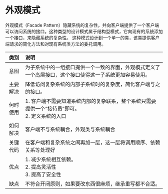 # 外观模式
外观模式（Facade Pattern）隐藏系统的复杂性，并向客户端提供了一个客户端可以访问系统的接口。这种类型的设计模式属于结构型模式，它向现有的系统添加一个接口，来隐藏系统的复杂性。
这种模式设计到一个单一的类，该类提供客户端请求的简化方法和对现有系统类方法的委托调用。

|类别|说明|
|:-:|:--|
|意图|为子系统中的一组接口提供一个一致的界面，外观模式定义了一个高层接口，这个接口使得这一子系统更加容易使用。|
|主要解决|降低访问复杂系统的内部子系统时的复杂度，简化客户端与之的接口。|
|何时使用|1. 客户端不需要知道系统内部的复杂联系，整个系统只需要提供一个“接待员”即可。<br/> 2. 定义系统的入口|
|如何解决|客户端不与系统耦合，外观类与系统耦合|
|关键代码|在客户端和复杂系统之间再加一层，这一层将调用顺序、依赖关系等处理好|
|优点|1. 减少系统相互依赖。 <br/> 2. 提高灵活性 <br/> 3. 提高了安全性|
|缺点|不符合开闭原则，如果要改东西很麻烦，继承重写都不合适。|